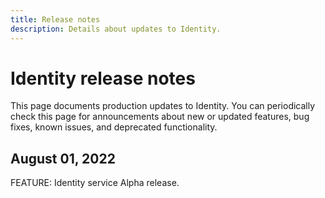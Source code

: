 ```yaml
---
title: Release notes
description: Details about updates to Identity.
---
```


# Identity release notes

This page documents production updates to Identity. You can periodically check this page for announcements about new or updated features, bug fixes, known issues, and deprecated functionality.

## August 01, 2022

FEATURE: Identity service Alpha release.
